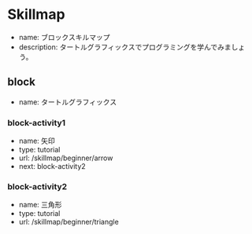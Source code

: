 # Skillmap

* name: ブロックスキルマップ
* description: タートルグラフィックスでプログラミングを学んでみましょう。

## block

* name: タートルグラフィックス

### block-activity1

* name: 矢印
* type: tutorial
* url: /skillmap/beginner/arrow
* next: block-activity2

### block-activity2

* name: 三角形
* type: tutorial
* url: /skillmap/beginner/triangle